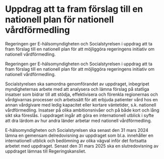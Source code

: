 # Uppdrag att ta fram förslag till en nationell plan för nationell vårdförmedling

Regeringen ger E-hälsomyndigheten och Socialstyrelsen i uppdrag att ta fram förslag till en nationell plan för att möjliggöra regeringens initiativ om nationell vårdförmedling.

Regeringen ger E-hälsomyndigheten och Socialstyrelsen i uppdrag att ta fram förslag till en nationell plan för att möjliggöra regeringens initiativ om nationell vårdförmedling.

Socialstyrelsen ska samordna genomförandet av uppdraget, inbegripet myndigheternas arbete med att analysera och lämna förslag på statliga insatser som bidrar till att stödja, effektivisera och förenkla regionernas och vårdgivarnas processer och arbetssätt för att erbjuda patienter vård hos en annan vårdgivare med ledig kapacitet eller kortare väntetider, s.k. nationell vårdförmedling. Insatser på olika ambitionsnivåer och på både kort och lång sikt ska föreslås.
I uppdraget ingår att göra en internationell utblick i syfte att dra lärdom av hur andra länder arbetar med nationell vårdförmedling.

E-hälsomyndigheten och Socialstyrelsen ska senast den 31 mars 2024 lämna en gemensam delredovisning av uppdraget som bl.a. innehåller en internationell utblick och bedömning av olika vägval inför det fortsatta arbetet med uppdraget. Senast den 31 mars 2025 ska en slutredovisning av uppdraget lämnas till Regeringskansliet.
